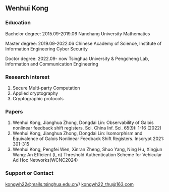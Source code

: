 ## Wenhui Kong

### Education

Bachelor degree: 2015.09-2019.06 Nanchang University Mathematics

Master degree: 2019.09-2022.06 Chinese Academy of Science, Institute of Information Engineering Cyber Security

Doctor degree: 2022.09- now   Tsinghua University & Pengcheng Lab, Information and Communication Engineering



### Research interest

1. Secure Multi-party Computation
2. Applied cryptography
3. Cryptographic protocols



### Papers

1. Wenhui Kong, Jianghua Zhong, Dongdai Lin: Observability of Galois nonlinear feedback shift registers. Sci. China Inf. Sci. 65(9): 1-16 (2022)
2. Wenhui Kong, Jianghua Zhong, Dongdai Lin: Isomorphism and Equivalence of Galois Nonlinear Feedback Shift Registers. Inscrypt 2021: 301-315
3. Wenhui Kong, Pengfei Wen, Xinran Zheng, Shuo Yang, Ning Hu, Xingjun Wang: An Efficient (t, n) Threshold Authentication Scheme for Vehicular Ad Hoc Networks(WCNC2024)

### Support or Contact

kongwh22@mails.tsinghua.edu.cn// kongwh22_thu@163.com
